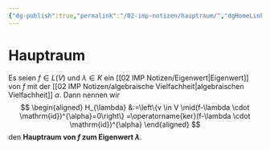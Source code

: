 ```yaml
---
{"dg-publish":true,"permalink":"/02-imp-notizen/hauptraum/","dgHomeLink":true,"dgPassFrontmatter":false}
---
```


# Hauptraum
Es seien $f \in L(V)$ und $\lambda \in K$ ein [[02 IMP Notizen/Eigenwert|Eigenwert]] von $f$ mit der [[02 IMP Notizen/algebraische Vielfachheit|algebraischen Vielfachheit]] $\alpha$. Dann nennen wir
$$
\begin{aligned}
H_{\lambda} &:=\left\{v \in V \mid(f-\lambda \cdot \mathrm{id})^{\alpha}=0\right\} =\operatorname{ker}(f-\lambda \cdot \mathrm{id})^{\alpha}
\end{aligned}
$$
den **Hauptraum von $f$ zum Eigenwert $\lambda$**.